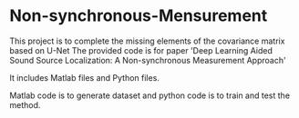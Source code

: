 # Non-synchronous-Mensurement
This project is to complete the missing elements of the covariance matrix based on U-Net
The provided code is for paper 'Deep Learning Aided Sound Source Localization: A Non-synchronous Measurement Approach'

It includes Matlab files and Python files.

Matlab code is to generate dataset and python code is to train and test the method.
